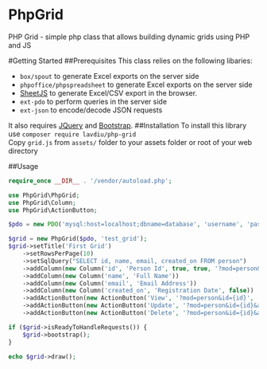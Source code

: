 # PhpGrid
PHP Grid - simple php class that allows building dynamic grids using PHP and JS

#Getting Started
##Prerequisites
This class relies on the following libaries:
 * `box/spout` to generate Excel exports on the server side 
 * `phpoffice/phpspreadsheet` to generate Excel exports on the server side
 * [SheetJS](https://github.com/sheetjs/sheetjs) to generate Excel/CSV export in the browser.
 * `ext-pdo` to perform queries in the server side
 * `ext-json` to encode/decode JSON requests 
 
It also requires [JQuery](https://jquery.com/) and [Bootstrap](https://getbootstrap.com/).
##Installation
To install this library use `composer require lavdiu/php-grid`  
Copy `grid.js` from `assets/` folder to your assets folder or root of your web directory

##Usage
```php
require_once __DIR__ . '/vendor/autoload.php';

use PhpGrid\PhpGrid;
use PhpGrid\Column;
use PhpGrid\ActionButton;

$pdo = new PDO('mysql:host=localhost;dbname=database', 'username', 'password');

$grid = new PhpGrid($pdo, 'test_grid');
$grid->setTitle('First Grid')
    ->setRowsPerPage(10)
    ->setSqlQuery("SELECT id, name, email, created_on FROM person")
    ->addColumn(new Column('id', 'Person Id', true, true, '?mod=person&id={id}', '_blank'))
    ->addColumn(new Column('name', 'Full Name'))
    ->addColumn(new Column('email', 'Email Address'))
    ->addColumn(new Column('created_on', 'Registration Date', false))
    ->addActionButton(new ActionButton('View', '?mod=person&id={id}', 'fa fa-eye'))
    ->addActionButton(new ActionButton('Update', '?mod=person&id={id}&action=update', 'fa fa-pencil'))
    ->addActionButton(new ActionButton('Delete', '?mod=person&id={id}&action=delete', 'fa fa-trash'));

if ($grid->isReadyToHandleRequests()) {
    $grid->bootstrap();
}

echo $grid->draw();
```